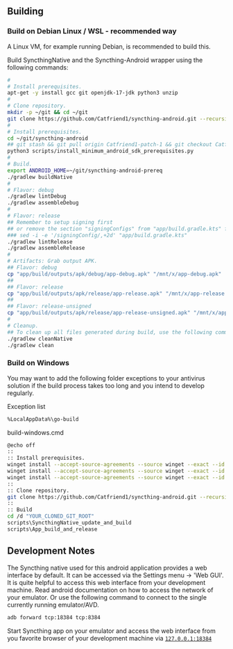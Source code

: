 ## Building

### Build on Debian Linux / WSL - recommended way

A Linux VM, for example running Debian, is recommended to build this.

Build SyncthingNative and the Syncthing-Android wrapper using the following commands:

```bash
#
# Install prerequisites.
apt-get -y install gcc git openjdk-17-jdk python3 unzip
#
# Clone repository.
mkdir -p ~/git && cd ~/git
git clone https://github.com/Catfriend1/syncthing-android.git --recursive
#
# Install prerequisites.
cd ~/git/syncthing-android
## git stash && git pull origin Catfriend1-patch-1 && git checkout Catfriend1-patch-1
python3 scripts/install_minimum_android_sdk_prerequisites.py
#
# Build.
export ANDROID_HOME=~/git/syncthing-android-prereq
./gradlew buildNative
#
# Flavor: debug
./gradlew lintDebug
./gradlew assembleDebug
#
# Flavor: release
## Remember to setup signing first
## or remove the section "signingConfigs" from "app/build.gradle.kts" for an unsigned build.
### sed -i -e '/signingConfig/,+2d' "app/build.gradle.kts"
./gradlew lintRelease
./gradlew assembleRelease
#
# Artifacts: Grab output APK.
## Flavor: debug
cp "app/build/outputs/apk/debug/app-debug.apk" "/mnt/x/app-debug.apk"
##
## Flavor: release
cp "app/build/outputs/apk/release/app-release.apk" "/mnt/x/app-release.apk"
##
## Flavor: release-unsigned
cp "app/build/outputs/apk/release/app-release-unsigned.apk" "/mnt/x/app-release-unsigned.apk"
#
# Cleanup.
## To clean up all files generated during build, use the following commands.
./gradlew cleanNative
./gradlew clean
```

### Build on Windows

You may want to add the following folder exceptions to your antivirus solution if the build process takes too long and you intend to develop regularly.

Exception list
```bash
%LocalAppData%\go-build
```

build-windows.cmd
```bash
@echo off
::
:: Install prerequisites.
winget install --accept-source-agreements --source winget --exact --id "Git.MinGit" --scope machine
winget install --accept-source-agreements --source winget --exact --id "AdoptOpenJDK.OpenJDK.17" --scope machine
winget install --accept-source-agreements --source winget --exact --id "Python.Python.3.13" --scope machine -h --override "/quiet InstallAllUsers=1 PrependPath=1 Include_doc=0 Include_launcher=0 Include_pip=0 Include_tcltk=0 Include_test=0"
::
:: Clone repository.
git clone https://github.com/Catfriend1/syncthing-android.git --recursive
::
:: Build
cd /d "YOUR_CLONED_GIT_ROOT"
scripts\SyncthingNative_update_and_build
scripts\App_build_and_release
```

## Development Notes

The Syncthing native used for this android application provides a web interface by default. It can be accessed via the Settings menu -> 'Web GUI'. It is quite helpful to access this web interface from your development machine. Read android documentation on how to access the network of your emulator. Or use the following command to connect to the single currently running emulator/AVD.

```bash
adb forward tcp:18384 tcp:8384
```

Start Syncthing app on your emulator and access the web interface from you favorite browser of your development machine via [`127.0.0.1:18384`](https://127.0.0.1:18384)
